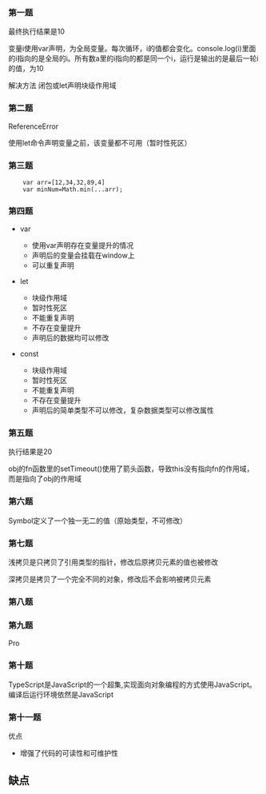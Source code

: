 ### 第一题

最终执行结果是10

变量i使用var声明，为全局变量。每次循环，i的值都会变化。console.log(i)里面的i指向的是全局的i。所有数a里的i指向的都是同一个i，运行是输出的是最后一轮i的值，为10


解决方法
闭包或let声明块级作用域

### 第二题

ReferenceError

使用let命令声明变量之前，该变量都不可用（暂时性死区）


### 第三题

```
    var arr=[12,34,32,89,4]
    var minNum=Math.min(...arr);
```


### 第四题 

- var
    - 使用var声明存在变量提升的情况
    - 声明后的变量会挂载在window上
    - 可以重复声明

- let
  - 块级作用域
  - 暂时性死区
  - 不能重复声明
  - 不存在变量提升
  - 声明后的数据均可以修改
- const
  - 块级作用域
  - 暂时性死区
  - 不能重复声明
  - 不存在变量提升
  - 声明后的简单类型不可以修改，复杂数据类型可以修改属性


### 第五题

执行结果是20

obj的fn函数里的setTimeout()使用了箭头函数，导致this没有指向fn的作用域，而是指向了obj的作用域

### 第六题

Symbol定义了一个独一无二的值（原始类型，不可修改）

### 第七题

浅拷贝是只拷贝了引用类型的指针，修改后原拷贝元素的值也被修改

深拷贝是拷贝了一个完全不同的对象，修改后不会影响被拷贝元素


### 第八题

### 第九题

Pro

### 第十题

TypeScript是JavaScript的一个超集,实现面向对象编程的方式使用JavaScript。编译后运行环境依然是JavaScript

### 第十一题

优点
- 增强了代码的可读性和可维护性

缺点
- 